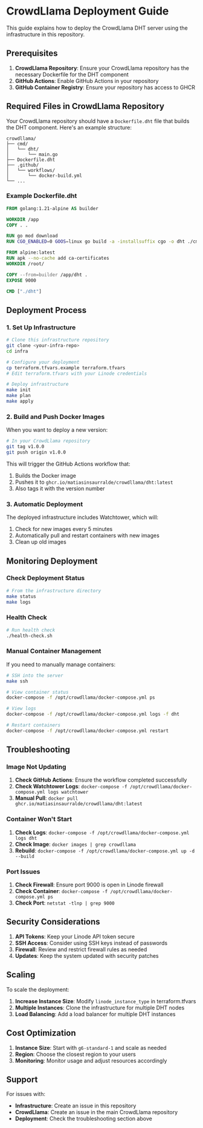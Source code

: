 # CrowdLlama Deployment Guide

This guide explains how to deploy the CrowdLlama DHT server using the infrastructure in this repository.

## Prerequisites

1. **CrowdLlama Repository**: Ensure your CrowdLlama repository has the necessary Dockerfile for the DHT component
2. **GitHub Actions**: Enable GitHub Actions in your repository
3. **GitHub Container Registry**: Ensure your repository has access to GHCR

## Required Files in CrowdLlama Repository

Your CrowdLlama repository should have a `Dockerfile.dht` file that builds the DHT component. Here's an example structure:

```
crowdllama/
├── cmd/
│   └── dht/
│       └── main.go
├── Dockerfile.dht
├── .github/
│   └── workflows/
│       └── docker-build.yml
└── ...
```

### Example Dockerfile.dht

```dockerfile
FROM golang:1.21-alpine AS builder

WORKDIR /app
COPY . .

RUN go mod download
RUN CGO_ENABLED=0 GOOS=linux go build -a -installsuffix cgo -o dht ./cmd/dht

FROM alpine:latest
RUN apk --no-cache add ca-certificates
WORKDIR /root/

COPY --from=builder /app/dht .
EXPOSE 9000

CMD ["./dht"]
```

## Deployment Process

### 1. Set Up Infrastructure

```bash
# Clone this infrastructure repository
git clone <your-infra-repo>
cd infra

# Configure your deployment
cp terraform.tfvars.example terraform.tfvars
# Edit terraform.tfvars with your Linode credentials

# Deploy infrastructure
make init
make plan
make apply
```

### 2. Build and Push Docker Images

When you want to deploy a new version:

```bash
# In your CrowdLlama repository
git tag v1.0.0
git push origin v1.0.0
```

This will trigger the GitHub Actions workflow that:
1. Builds the Docker image
2. Pushes it to `ghcr.io/matiasinsaurralde/crowdllama/dht:latest`
3. Also tags it with the version number

### 3. Automatic Deployment

The deployed infrastructure includes Watchtower, which will:
1. Check for new images every 5 minutes
2. Automatically pull and restart containers with new images
3. Clean up old images

## Monitoring Deployment

### Check Deployment Status

```bash
# From the infrastructure directory
make status
make logs
```

### Health Check

```bash
# Run health check
./health-check.sh
```

### Manual Container Management

If you need to manually manage containers:

```bash
# SSH into the server
make ssh

# View container status
docker-compose -f /opt/crowdllama/docker-compose.yml ps

# View logs
docker-compose -f /opt/crowdllama/docker-compose.yml logs -f dht

# Restart containers
docker-compose -f /opt/crowdllama/docker-compose.yml restart
```

## Troubleshooting

### Image Not Updating

1. **Check GitHub Actions**: Ensure the workflow completed successfully
2. **Check Watchtower Logs**: `docker-compose -f /opt/crowdllama/docker-compose.yml logs watchtower`
3. **Manual Pull**: `docker pull ghcr.io/matiasinsaurralde/crowdllama/dht:latest`

### Container Won't Start

1. **Check Logs**: `docker-compose -f /opt/crowdllama/docker-compose.yml logs dht`
2. **Check Image**: `docker images | grep crowdllama`
3. **Rebuild**: `docker-compose -f /opt/crowdllama/docker-compose.yml up -d --build`

### Port Issues

1. **Check Firewall**: Ensure port 9000 is open in Linode firewall
2. **Check Container**: `docker-compose -f /opt/crowdllama/docker-compose.yml ps`
3. **Check Port**: `netstat -tlnp | grep 9000`

## Security Considerations

1. **API Tokens**: Keep your Linode API token secure
2. **SSH Access**: Consider using SSH keys instead of passwords
3. **Firewall**: Review and restrict firewall rules as needed
4. **Updates**: Keep the system updated with security patches

## Scaling

To scale the deployment:

1. **Increase Instance Size**: Modify `linode_instance_type` in terraform.tfvars
2. **Multiple Instances**: Clone the infrastructure for multiple DHT nodes
3. **Load Balancing**: Add a load balancer for multiple DHT instances

## Cost Optimization

1. **Instance Size**: Start with `g6-standard-1` and scale as needed
2. **Region**: Choose the closest region to your users
3. **Monitoring**: Monitor usage and adjust resources accordingly

## Support

For issues with:
- **Infrastructure**: Create an issue in this repository
- **CrowdLlama**: Create an issue in the main CrowdLlama repository
- **Deployment**: Check the troubleshooting section above 